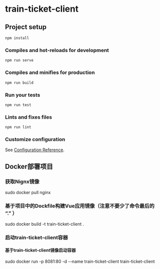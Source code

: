 # train-ticket-client

## Project setup
```
npm install
```

### Compiles and hot-reloads for development
```
npm run serve
```

### Compiles and minifies for production
```
npm run build
```

### Run your tests
```
npm run test
```

### Lints and fixes files
```
npm run lint
```

### Customize configuration
See [Configuration Reference](https://cli.vuejs.org/config/).


## Docker部署项目
### 获取Nignx镜像
sudo docker pull nginx

### 基于项目中的Dockfile构建Vue应用镜像（注意不要少了命令最后的 “.” ）
sudo docker build -t train-ticket-client .

### 启动train-ticket-client容器
#### 基于train-ticket-client镜像启动容器
sudo docker run -p 8081:80 -d --name train-ticket-client train-ticket-client
